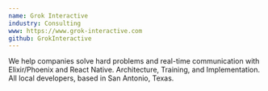 ```yaml
---
name: Grok Interactive
industry: Consulting
www: https://www.grok-interactive.com
github: GrokInteractive
---
```

We help companies solve hard problems and real-time communication with Elixir/Phoenix and React Native. Architecture, Training, and Implementation. All local developers, based in San Antonio, Texas.
